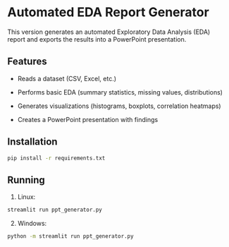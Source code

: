 # Automated EDA Report Generator

This version generates an automated Exploratory Data Analysis (EDA) report and exports the results into a PowerPoint presentation.

## Features

* Reads a dataset (CSV, Excel, etc.)

* Performs basic EDA (summary statistics, missing values, distributions)

* Generates visualizations (histograms, boxplots, correlation heatmaps)

* Creates a PowerPoint presentation with findings

## Installation
```sh
pip install -r requirements.txt
```

## Running
1. Linux:
```sh
streamlit run ppt_generator.py
```
2. Windows:
```sh
python -m streamlit run ppt_generator.py
```
